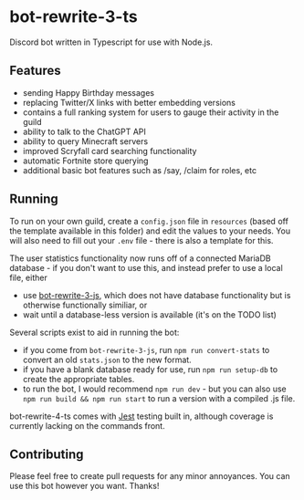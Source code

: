 # bot-rewrite-3-ts

Discord bot written in Typescript for use with Node.js.

## Features
- sending Happy Birthday messages
- replacing Twitter/X links with better embedding versions
- contains a full ranking system for users to gauge their activity in the guild
- ability to talk to the ChatGPT API
- ability to query Minecraft servers
- improved Scryfall card searching functionality
- automatic Fortnite store querying
- additional basic bot features such as /say, /claim for roles, etc

## Running

To run on your own guild, create a `config.json` file in `resources` (based off the template available in this folder) and edit the values to your needs. 
You will also need to fill out your `.env` file - there is also a template for this.

The user statistics functionality now runs off of a connected MariaDB database - if you don't want to use this, and instead prefer to use a local file, either
- use [bot-rewrite-3-js](https://github.com/yakasov/bot-rewrite-3-js), which does not have database functionality but is otherwise functionally similiar, or
- wait until a database-less version is available (it's on the TODO list)

Several scripts exist to aid in running the bot:
- if you come from `bot-rewrite-3-js`, run `npm run convert-stats` to convert an old `stats.json` to the new format.
- if you have a blank database ready for use, run `npm run setup-db` to create the appropriate tables.
- to run the bot, I would recommend `npm run dev` - but you can also use `npm run build && npm run start` to run a version with a compiled .js file.

bot-rewrite-4-ts comes with [Jest](https://jestjs.io/) testing built in, although coverage is currently lacking on the commands front.

## Contributing

Please feel free to create pull requests for any minor annoyances. You can use this bot however you want. Thanks!
